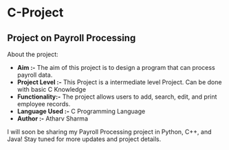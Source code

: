 # C-Project
## Project on  **Payroll Processing**
About the project:
- **Aim :-**  The aim of this project is to design a program that can process payroll data.
- **Project Level :-** This Project is a intermediate level Project. Can be done with basic C Knowledge
- **Functionality:-** The project allows users to add, search, edit, and print employee records.
- **Language Used :-** C Programming Language
- **Author :-** Atharv Sharma


I will soon be sharing my Payroll Processing project in Python, C++, and Java! 
Stay tuned for more updates and project details.